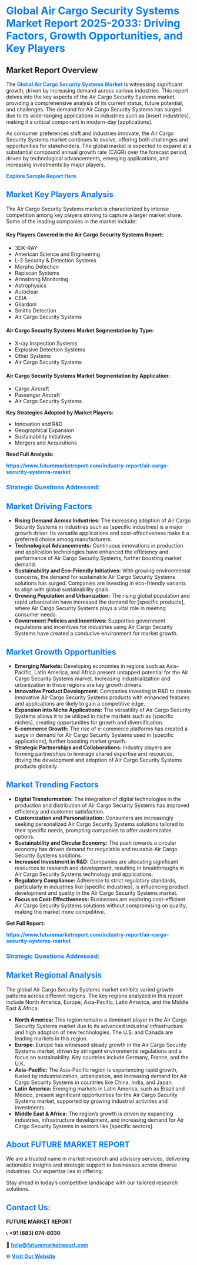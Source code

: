 <h1 style="color: #007BFF;">Global Air Cargo Security Systems Market Report 2025-2033: Driving Factors, Growth Opportunities, and Key Players</h1>

<section id="overview">
<h2>Market Report Overview</h2>
<p>The <a href="https://www.futuremarketreport.com/industry-report/air-cargo-security-systems-market" style="color: #007BFF; text-decoration: none;"><strong>Global Air Cargo Security Systems Market</strong></a> is witnessing significant growth, driven by increasing demand across various industries. This report delves into the key aspects of the Air Cargo Security Systems market, providing a comprehensive analysis of its current status, future potential, and challenges. The demand for Air Cargo Security Systems has surged due to its wide-ranging applications in industries such as [insert industries], making it a critical component in modern-day [applications].</p>
<p>As consumer preferences shift and industries innovate, the Air Cargo Security Systems market continues to evolve, offering both challenges and opportunities for stakeholders. The global market is expected to expand at a substantial compound annual growth rate (CAGR) over the forecast period, driven by technological advancements, emerging applications, and increasing investments by major players.</p>
</section>

<section id="overview">
<p><a href="https://www.futuremarketreport.com/request-sample/reportId=99649" style="color: #007BFF; text-decoration: none;"><strong>Explore Sample Report Here</strong></a></p>
</section>

<section id="key-players">
<h2 style="color: #007BFF;">Market Key Players Analysis</h2>
<p>The Air Cargo Security Systems market is characterized by intense competition among key players striving to capture a larger market share. Some of the leading companies in the market include:</p>
<h4>Key Players Covered in the Air Cargo Security Systems Report:</h4>
<ul><li>3DX-RAY</li><li>American Science and Engineering</li><li>L-3 Security &amp; Detection Systems</li><li>Morpho Detection</li><li>Rapiscan Systems</li><li>Armstrong Monitoring</li><li>Astrophysics</li><li>Autoclear</li><li>CEIA</li><li>Gilardoni</li><li>Smiths Detection</li><li>Air Cargo Security Systems</li></ul>
<h4>Air Cargo Security Systems Market Segmentation by Type:</h4>
<ul><li>X-ray Inspection Systems</li><li>Explosive Detection Systems</li><li>Other Systems</li><li>Air Cargo Security Systems</li></ul>

<h4>Air Cargo Security Systems Market Segmentation by Application:</h4>
<ul><li>Cargo Aircraft</li><li>Passenger Aircraft</li><li>Air Cargo Security Systems</li></ul>
<p><strong>Key Strategies Adopted by Market Players:</strong></p>
<ul>
<li>Innovation and R&D</li>
<li>Geographical Expansion</li>
<li>Sustainability Initiatives</li>
<li>Mergers and Acquisitions</li>
</ul>
</section>

<section>
<p><strong>Read Full Analysis: </strong></p><a href="https://www.futuremarketreport.com/industry-report/air-cargo-security-systems-market" style="color: #007BFF; text-decoration: none;"><strong>https://www.futuremarketreport.com/industry-report/air-cargo-security-systems-market</strong></a>
<h3 style="color: #007BFF;">Strategic Questions Addressed:</h3>
</section>

<section id="driving-factors">
<h2 style="color: #007BFF;">Market Driving Factors</h2>
<ul>
<li><strong>Rising Demand Across Industries:</strong> The increasing adoption of Air Cargo Security Systems in industries such as [specific industries] is a major growth driver. Its versatile applications and cost-effectiveness make it a preferred choice among manufacturers.</li>
<li><strong>Technological Advancements:</strong> Continuous innovations in production and application technologies have enhanced the efficiency and performance of Air Cargo Security Systems, further boosting market demand.</li>
<li><strong>Sustainability and Eco-Friendly Initiatives:</strong> With growing environmental concerns, the demand for sustainable Air Cargo Security Systems solutions has surged. Companies are investing in eco-friendly variants to align with global sustainability goals.</li>
<li><strong>Growing Population and Urbanization:</strong> The rising global population and rapid urbanization have increased the demand for [specific products], where Air Cargo Security Systems plays a vital role in meeting consumer needs.</li>
<li><strong>Government Policies and Incentives:</strong> Supportive government regulations and incentives for industries using Air Cargo Security Systems have created a conducive environment for market growth.</li>
</ul>
</section>

<section id="growth-opportunities">
<h2 style="color: #007BFF;">Market Growth Opportunities</h2>
<ul>
<li><strong>Emerging Markets:</strong> Developing economies in regions such as Asia-Pacific, Latin America, and Africa present untapped potential for the Air Cargo Security Systems market. Increasing industrialization and urbanization in these regions are key growth drivers.</li>
<li><strong>Innovative Product Development:</strong> Companies investing in R&D to create innovative Air Cargo Security Systems products with enhanced features and applications are likely to gain a competitive edge.</li>
<li><strong>Expansion into Niche Applications:</strong> The versatility of Air Cargo Security Systems allows it to be utilized in niche markets such as [specific niches], creating opportunities for growth and diversification.</li>
<li><strong>E-commerce Growth:</strong> The rise of e-commerce platforms has created a surge in demand for Air Cargo Security Systems used in [specific applications], further boosting market growth.</li>
<li><strong>Strategic Partnerships and Collaborations:</strong> Industry players are forming partnerships to leverage shared expertise and resources, driving the development and adoption of Air Cargo Security Systems products globally.</li>
</ul>
</section>

<section id="trending-factors">
<h2 style="color: #007BFF;">Market Trending Factors</h2>
<ul>
<li><strong>Digital Transformation:</strong> The integration of digital technologies in the production and distribution of Air Cargo Security Systems has improved efficiency and customer satisfaction.</li>
<li><strong>Customization and Personalization:</strong> Consumers are increasingly seeking personalized Air Cargo Security Systems solutions tailored to their specific needs, prompting companies to offer customizable options.</li>
<li><strong>Sustainability and Circular Economy:</strong> The push towards a circular economy has driven demand for recyclable and reusable Air Cargo Security Systems solutions.</li>
<li><strong>Increased Investment in R&D:</strong> Companies are allocating significant resources to research and development, resulting in breakthroughs in Air Cargo Security Systems technology and applications.</li>
<li><strong>Regulatory Compliance:</strong> Adherence to strict regulatory standards, particularly in industries like [specific industries], is influencing product development and quality in the Air Cargo Security Systems market.</li>
<li><strong>Focus on Cost-Effectiveness:</strong> Businesses are exploring cost-efficient Air Cargo Security Systems solutions without compromising on quality, making the market more competitive.</li>
</ul>
</section>

<section>
<p><strong>Get Full Report: </strong></p><a href="https://www.futuremarketreport.com/industry-report/air-cargo-security-systems-market" style="color: #007BFF; text-decoration: none;"><strong>https://www.futuremarketreport.com/industry-report/air-cargo-security-systems-market</strong></a>
<h3 style="color: #007BFF;">Strategic Questions Addressed:</h3>
</section>


<section id="regional-analysis">
<h2 style="color: #007BFF;">Market Regional Analysis</h2>
<p>The global Air Cargo Security Systems market exhibits varied growth patterns across different regions. The key regions analyzed in this report include North America, Europe, Asia-Pacific, Latin America, and the Middle East & Africa:</p>
<ul>
<li><strong>North America:</strong> This region remains a dominant player in the Air Cargo Security Systems market due to its advanced industrial infrastructure and high adoption of new technologies. The U.S. and Canada are leading markets in this region.</li>
<li><strong>Europe:</strong> Europe has witnessed steady growth in the Air Cargo Security Systems market, driven by stringent environmental regulations and a focus on sustainability. Key countries include Germany, France, and the U.K.</li>
<li><strong>Asia-Pacific:</strong> The Asia-Pacific region is experiencing rapid growth, fueled by industrialization, urbanization, and increasing demand for Air Cargo Security Systems in countries like China, India, and Japan.</li>
<li><strong>Latin America:</strong> Emerging markets in Latin America, such as Brazil and Mexico, present significant opportunities for the Air Cargo Security Systems market, supported by growing industrial activities and investments.</li>
<li><strong>Middle East & Africa:</strong> The region’s growth is driven by expanding industries, infrastructure development, and increasing demand for Air Cargo Security Systems in sectors like [specific sectors].</li>
</ul>
</section>

<footer>
<h2 style="color: #007BFF;">About FUTURE MARKET REPORT</h2>
<p>We are a trusted name in market research and advisory services, delivering actionable insights and strategic support to businesses across diverse industries. Our expertise lies in offering:</p>

<p>Stay ahead in today’s competitive landscape with our tailored research solutions.</p>

<h2 style="color: #007BFF;">Contact Us:</h2>
<p><strong>FUTURE MARKET REPORT</strong></p>
<p>📞 <strong>+91 (883) 074-8030</strong></p>
<p>📧 <strong><a href="mailto:help@futuremarketreport.com" style="color: #007BFF;">help@futuremarketreport.com</a></strong></p>
<p>🌐 <strong><a href="https://www.futuremarketreport.com/" style="color: #007BFF;">Visit Our Website</a></strong></p>
</footer>